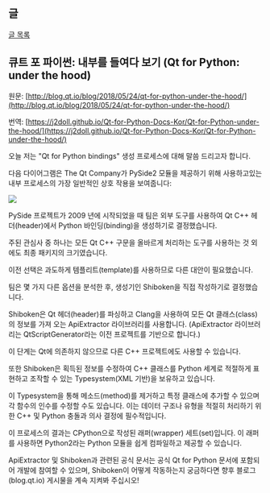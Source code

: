 
## 글

[글 목록](README.md)

## 큐트 포 파이썬: 내부를 들여다 보기 (Qt for Python: under the hood)

원문: [http://blog.qt.io/blog/2018/05/24/qt-for-python-under-the-hood/](http://blog.qt.io/blog/2018/05/24/qt-for-python-under-the-hood/)

번역: [https://j2doll.github.io/Qt-for-Python-Docs-Kor/Qt-for-Python-under-the-hood/](https://j2doll.github.io/Qt-for-Python-Docs-Kor/Qt-for-Python-under-the-hood/)

오늘 저는 "Qt for Python bindings" 생성 프로세스에 대해 말씀 드리고자 합니다.

다음 다이어그램은 The Qt Company가 PySide2 모듈을 제공하기 위해 사용하고있는 내부 프로세스의 가장 일반적인 상호 작용을 보여줍니다:

![](https://j2doll.github.io/Qt-for-Python-Docs-Kor/qtforpython-underthehood.png)

PySide 프로젝트가 2009 년에 시작되었을 때 팀은 외부 도구를 사용하여 Qt C++ 헤더(header)에서 Python 바인딩(binding)을 생성하기로 결정했습니다.

주된 관심사 중 하나는 모든 Qt C++ 구문을 올바르게 처리하는 도구를 사용하는 것 외에도 최종 패키지의 크기였습니다.

이전 선택은 과도하게 템플리트(template)를 사용하므로 다른 대안이 필요했습니다.

팀은 몇 가지 다른 옵션을 분석한 후, 생성기인 Shiboken을 직접 작성하기로 결정했습니다.

Shiboken은 Qt 헤더(header)를 파싱하고 Clang을 사용하여 모든 Qt 클래스(class)의 정보를 가져 오는 ApiExtractor 라이브러리를 사용합니다.
(ApiExtractor 라이브러리는 QtScriptGenerator라는 이전 프로젝트를 기반으로 합니다.)

이 단계는 Qt에 의존하지 않으므로 다른 C++ 프로젝트에도 사용할 수 있습니다.

또한 Shiboken은 획득된 정보를 수정하여 C++ 클래스를 Python 세계로 적절하게 표현하고 조작할 수 있는 Typesystem(XML 기반)을 보유하고 있습니다.

이 Typesystem을 통해 메소드(method)를 제거하고 특정 클래스에 추가할 수 있으며 각 함수의 인수를 수정할 수도 있습니다.
이는 데이터 구조나 유형을 적절히 처리하기 위한 C++ 및 Python 충돌과 의사 결정에 필수적입니다. 

이 프로세스의 결과는 CPython으로 작성된 래퍼(wrapper) 세트(set)입니다. 이 래퍼를 사용하면 Python2라는 Python 모듈을 쉽게 컴파일하고 제공할 수 있습니다.

ApiExtractor 및 Shiboken과 관련된 공식 문서는 공식 Qt for Python 문서에 포함되어 개발에 참여할 수 있으며, Shiboken이 어떻게 작동하는지 궁금하다면 향후 블로그(blog.qt.io) 게시물을 계속 지켜봐 주십시오!
